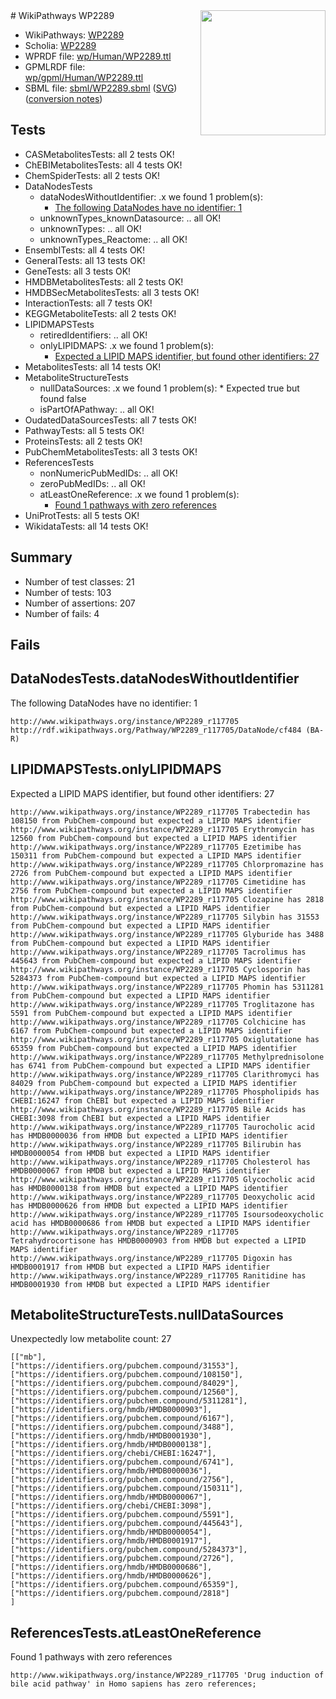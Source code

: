 <img style="float: right; width: 200px" src="../logo.png" />
# WikiPathways WP2289

* WikiPathways: [WP2289](https://identifiers.org/wikipathways:WP2289)
* Scholia: [WP2289](https://scholia.toolforge.org/wikipathways/WP2289)
* WPRDF file: [wp/Human/WP2289.ttl](../wp/Human/WP2289.ttl)
* GPMLRDF file: [wp/gpml/Human/WP2289.ttl](../wp/gpml/Human/WP2289.ttl)
* SBML file: [sbml/WP2289.sbml](../sbml/WP2289.sbml) ([SVG](../sbml/WP2289.svg)) ([conversion notes](../sbml/WP2289.txt))

## Tests
* CASMetabolitesTests: all 2 tests OK!
* ChEBIMetabolitesTests: all 4 tests OK!
* ChemSpiderTests: all 2 tests OK!
* DataNodesTests
    * dataNodesWithoutIdentifier: .x we found 1 problem(s):
        * [The following DataNodes have no identifier: 1](#d2d32fa0)
    * unknownTypes_knownDatasource: .. all OK!
    * unknownTypes: .. all OK!
    * unknownTypes_Reactome: .. all OK!
* EnsemblTests: all 4 tests OK!
* GeneralTests: all 13 tests OK!
* GeneTests: all 3 tests OK!
* HMDBMetabolitesTests: all 2 tests OK!
* HMDBSecMetabolitesTests: all 3 tests OK!
* InteractionTests: all 7 tests OK!
* KEGGMetaboliteTests: all 2 tests OK!
* LIPIDMAPSTests
    * retiredIdentifiers: .. all OK!
    * onlyLIPIDMAPS: .x we found 1 problem(s):
        * [Expected a LIPID MAPS identifier, but found other identifiers: 27](#d0bfb69e)
* MetabolitesTests: all 14 tests OK!
* MetaboliteStructureTests
    * nullDataSources: .x we found 1 problem(s):
            * Expected true but found false
    * isPartOfAPathway: .. all OK!
* OudatedDataSourcesTests: all 7 tests OK!
* PathwayTests: all 5 tests OK!
* ProteinsTests: all 2 tests OK!
* PubChemMetabolitesTests: all 3 tests OK!
* ReferencesTests
    * nonNumericPubMedIDs: .. all OK!
    * zeroPubMedIDs: .. all OK!
    * atLeastOneReference: .x we found 1 problem(s):
        * [Found 1 pathways with zero references](#35eb778e)
* UniProtTests: all 5 tests OK!
* WikidataTests: all 14 tests OK!


## Summary

* Number of test classes: 21
* Number of tests: 103
* Number of assertions: 207
* Number of fails: 4

## Fails

<a name="d2d32fa0" />

## DataNodesTests.dataNodesWithoutIdentifier

The following DataNodes have no identifier: 1
```
http://www.wikipathways.org/instance/WP2289_r117705 http://rdf.wikipathways.org/Pathway/WP2289_r117705/DataNode/cf484 (BA-R)
```

<a name="d0bfb69e" />

## LIPIDMAPSTests.onlyLIPIDMAPS

Expected a LIPID MAPS identifier, but found other identifiers: 27
```
http://www.wikipathways.org/instance/WP2289_r117705 Trabectedin has 108150 from PubChem-compound but expected a LIPID MAPS identifier
http://www.wikipathways.org/instance/WP2289_r117705 Erythromycin has 12560 from PubChem-compound but expected a LIPID MAPS identifier
http://www.wikipathways.org/instance/WP2289_r117705 Ezetimibe has 150311 from PubChem-compound but expected a LIPID MAPS identifier
http://www.wikipathways.org/instance/WP2289_r117705 Chlorpromazine has 2726 from PubChem-compound but expected a LIPID MAPS identifier
http://www.wikipathways.org/instance/WP2289_r117705 Cimetidine has 2756 from PubChem-compound but expected a LIPID MAPS identifier
http://www.wikipathways.org/instance/WP2289_r117705 Clozapine has 2818 from PubChem-compound but expected a LIPID MAPS identifier
http://www.wikipathways.org/instance/WP2289_r117705 Silybin has 31553 from PubChem-compound but expected a LIPID MAPS identifier
http://www.wikipathways.org/instance/WP2289_r117705 Glyburide has 3488 from PubChem-compound but expected a LIPID MAPS identifier
http://www.wikipathways.org/instance/WP2289_r117705 Tacrolimus has 445643 from PubChem-compound but expected a LIPID MAPS identifier
http://www.wikipathways.org/instance/WP2289_r117705 Cyclosporin has 5284373 from PubChem-compound but expected a LIPID MAPS identifier
http://www.wikipathways.org/instance/WP2289_r117705 Phomin has 5311281 from PubChem-compound but expected a LIPID MAPS identifier
http://www.wikipathways.org/instance/WP2289_r117705 Troglitazone has 5591 from PubChem-compound but expected a LIPID MAPS identifier
http://www.wikipathways.org/instance/WP2289_r117705 Colchicine has 6167 from PubChem-compound but expected a LIPID MAPS identifier
http://www.wikipathways.org/instance/WP2289_r117705 Oxiglutatione has 65359 from PubChem-compound but expected a LIPID MAPS identifier
http://www.wikipathways.org/instance/WP2289_r117705 Methylprednisolone has 6741 from PubChem-compound but expected a LIPID MAPS identifier
http://www.wikipathways.org/instance/WP2289_r117705 Clarithromyci has 84029 from PubChem-compound but expected a LIPID MAPS identifier
http://www.wikipathways.org/instance/WP2289_r117705 Phospholipids has CHEBI:16247 from ChEBI but expected a LIPID MAPS identifier
http://www.wikipathways.org/instance/WP2289_r117705 Bile Acids has CHEBI:3098 from ChEBI but expected a LIPID MAPS identifier
http://www.wikipathways.org/instance/WP2289_r117705 Taurocholic acid has HMDB0000036 from HMDB but expected a LIPID MAPS identifier
http://www.wikipathways.org/instance/WP2289_r117705 Bilirubin has HMDB0000054 from HMDB but expected a LIPID MAPS identifier
http://www.wikipathways.org/instance/WP2289_r117705 Cholesterol has HMDB0000067 from HMDB but expected a LIPID MAPS identifier
http://www.wikipathways.org/instance/WP2289_r117705 Glycocholic acid has HMDB0000138 from HMDB but expected a LIPID MAPS identifier
http://www.wikipathways.org/instance/WP2289_r117705 Deoxycholic acid has HMDB0000626 from HMDB but expected a LIPID MAPS identifier
http://www.wikipathways.org/instance/WP2289_r117705 Isoursodeoxycholic acid has HMDB0000686 from HMDB but expected a LIPID MAPS identifier
http://www.wikipathways.org/instance/WP2289_r117705 Tetrahydrocortisone has HMDB0000903 from HMDB but expected a LIPID MAPS identifier
http://www.wikipathways.org/instance/WP2289_r117705 Digoxin has HMDB0001917 from HMDB but expected a LIPID MAPS identifier
http://www.wikipathways.org/instance/WP2289_r117705 Ranitidine has HMDB0001930 from HMDB but expected a LIPID MAPS identifier
```

<a name="919041af" />

## MetaboliteStructureTests.nullDataSources

Unexpectedly low metabolite count: 27
```
[["mb"],
["https://identifiers.org/pubchem.compound/31553"],
["https://identifiers.org/pubchem.compound/108150"],
["https://identifiers.org/pubchem.compound/84029"],
["https://identifiers.org/pubchem.compound/12560"],
["https://identifiers.org/pubchem.compound/5311281"],
["https://identifiers.org/hmdb/HMDB0000903"],
["https://identifiers.org/pubchem.compound/6167"],
["https://identifiers.org/pubchem.compound/3488"],
["https://identifiers.org/hmdb/HMDB0001930"],
["https://identifiers.org/hmdb/HMDB0000138"],
["https://identifiers.org/chebi/CHEBI:16247"],
["https://identifiers.org/pubchem.compound/6741"],
["https://identifiers.org/hmdb/HMDB0000036"],
["https://identifiers.org/pubchem.compound/2756"],
["https://identifiers.org/pubchem.compound/150311"],
["https://identifiers.org/hmdb/HMDB0000067"],
["https://identifiers.org/chebi/CHEBI:3098"],
["https://identifiers.org/pubchem.compound/5591"],
["https://identifiers.org/pubchem.compound/445643"],
["https://identifiers.org/hmdb/HMDB0000054"],
["https://identifiers.org/hmdb/HMDB0001917"],
["https://identifiers.org/pubchem.compound/5284373"],
["https://identifiers.org/pubchem.compound/2726"],
["https://identifiers.org/hmdb/HMDB0000686"],
["https://identifiers.org/hmdb/HMDB0000626"],
["https://identifiers.org/pubchem.compound/65359"],
["https://identifiers.org/pubchem.compound/2818"]
]
```

<a name="35eb778e" />

## ReferencesTests.atLeastOneReference

Found 1 pathways with zero references
```
http://www.wikipathways.org/instance/WP2289_r117705 'Drug induction of bile acid pathway' in Homo sapiens has zero references; 
```

